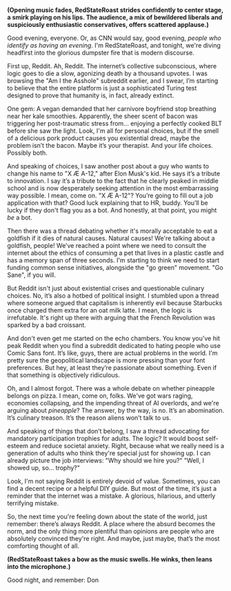 **(Opening music fades, RedStateRoast strides confidently to center stage, a smirk playing on his lips. The audience, a mix of bewildered liberals and suspiciously enthusiastic conservatives, offers scattered applause.)**

Good evening, everyone. Or, as CNN would say, good evening, *people who identify as having an evening*. I'm RedStateRoast, and tonight, we're diving headfirst into the glorious dumpster fire that is modern discourse.

First up, Reddit. Ah, Reddit. The internet’s collective subconscious, where logic goes to die a slow, agonizing death by a thousand upvotes. I was browsing the "Am I the Asshole" subreddit earlier, and I swear, I’m starting to believe that the entire platform is just a sophisticated Turing test designed to prove that humanity is, in fact, already extinct.

One gem: A vegan demanded that her carnivore boyfriend stop breathing near her kale smoothies. Apparently, the sheer scent of bacon was triggering her post-traumatic stress from... enjoying a perfectly cooked BLT before she saw the light. Look, I'm all for personal choices, but if the smell of a delicious pork product causes you existential dread, maybe the problem isn’t the bacon. Maybe it’s your therapist. And your life choices. Possibly both.

And speaking of choices, I saw another post about a guy who wants to change his name to "X Æ A-12," after Elon Musk's kid. He says it’s a tribute to innovation. I say it’s a tribute to the fact that he clearly peaked in middle school and is now desperately seeking attention in the most embarrassing way possible. I mean, come on. "X Æ A-12"? You’re going to fill out a job application with that? Good luck explaining that to HR, buddy. You’ll be lucky if they don't flag you as a bot. And honestly, at that point, you might *be* a bot.

Then there was a thread debating whether it's morally acceptable to eat a goldfish if it dies of natural causes. Natural causes! We're talking about a goldfish, people! We’ve reached a point where we need to consult the internet about the ethics of consuming a pet that lives in a plastic castle and has a memory span of three seconds. I'm starting to think we need to start funding common sense initiatives, alongside the "go green" movement. "Go Sane", if you will.

But Reddit isn't just about existential crises and questionable culinary choices. No, it’s also a hotbed of political insight. I stumbled upon a thread where someone argued that capitalism is inherently evil because Starbucks once charged them extra for an oat milk latte. I mean, the logic is irrefutable. It's right up there with arguing that the French Revolution was sparked by a bad croissant.

And don't even get me started on the echo chambers. You know you've hit peak Reddit when you find a subreddit dedicated to hating people who use Comic Sans font. It’s like, guys, there are actual problems in the world. I'm pretty sure the geopolitical landscape is more pressing than your font preferences. But hey, at least they’re passionate about something. Even if that something is objectively ridiculous.

Oh, and I almost forgot. There was a whole debate on whether pineapple belongs on pizza. I mean, come on, folks. We've got wars raging, economies collapsing, and the impending threat of AI overlords, and we're arguing about *pineapple*? The answer, by the way, is no. It’s an abomination. It’s culinary treason. It’s the reason aliens won’t talk to us.

And speaking of things that don’t belong, I saw a thread advocating for mandatory participation trophies for adults. The logic? It would boost self-esteem and reduce societal anxiety. Right, because what we really need is a generation of adults who think they're special just for showing up. I can already picture the job interviews: "Why should we hire you?" "Well, I showed up, so... trophy?"

Look, I'm not saying Reddit is entirely devoid of value. Sometimes, you can find a decent recipe or a helpful DIY guide. But most of the time, it’s just a reminder that the internet was a mistake. A glorious, hilarious, and utterly terrifying mistake.

So, the next time you're feeling down about the state of the world, just remember: there’s always Reddit. A place where the absurd becomes the norm, and the only thing more plentiful than opinions are people who are absolutely convinced they're right. And maybe, just maybe, that’s the most comforting thought of all.

**(RedStateRoast takes a bow as the music swells. He winks, then leans into the microphone.)**

Good night, and remember: Don